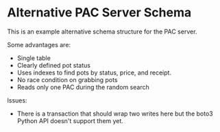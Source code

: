 # Alternative PAC Server Schema

This is an example alternative schema structure for the PAC server.

Some advantages are:
- Single table
- Clearly defined pot status
- Uses indexes to find pots by status, price, and receipt.
- No race condition on grabbing pots
- Reads only one PAC during the random search

Issues:
- There is a transaction that should wrap two writes here but the boto3 Python API doesn't support them yet.
